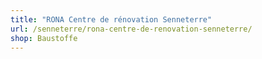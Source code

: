 ```yaml
---
title: "RONA Centre de rénovation Senneterre"
url: /senneterre/rona-centre-de-renovation-senneterre/
shop: Baustoffe
---
```

